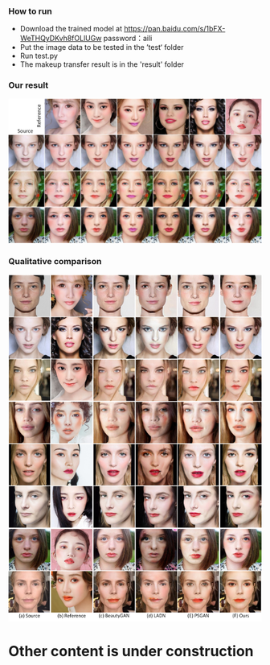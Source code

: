 ### How to run

+ Download the trained model at https://pan.baidu.com/s/1bFX-WeTHQyDKvh8fOLlUGw   password：aili 
+ Put the image data to be tested in the ’test‘ folder
+ Run test.py
+ The makeup transfer result is in the 'result' folder

### Our result

![](./imgs/img_makeup_transfer.jpg)

### Qualitative comparison

![](./imgs/img_qualitative_comparison.jpg)

# Other content is under construction

